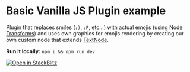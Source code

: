 # Basic Vanilla JS Plugin example

Plugin that replaces smiles (`:)`, `:P`, etc...) with actual emojis (using [Node Transforms](https://lexical.dev/docs/concepts/transforms)) and uses own graphics for emojis rendering by creating our own custom node that extends [TextNode](https://lexical.dev/docs/concepts/nodes#textnode).

**Run it locally:** `npm i && npm run dev`

[![Open in StackBlitz](https://developer.stackblitz.com/img/open_in_stackblitz.svg)](https://stackblitz.com/github/facebook/lexical/tree/main/examples/vanilla-js-plugin?file=src/emoji-plugin/EmojiPlugin.ts)
